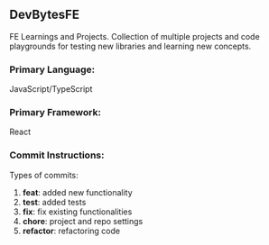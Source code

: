## DevBytesFE
FE Learnings and Projects. Collection of multiple projects and code playgrounds for testing new libraries and learning new concepts.

### Primary Language:
JavaScript/TypeScript

### Primary Framework:
React

### Commit Instructions:

Types of commits:
1. **feat**: added new functionality
2. **test**: added tests
3. **fix**: fix existing functionalities
4. **chore**: project and repo settings
5. **refactor**: refactoring code